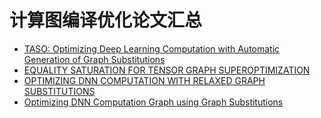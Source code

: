 # 计算图编译优化论文汇总

- [TASO: Optimizing Deep Learning Computation with Automatic Generation of Graph Substitutions](./pdf/TASO-%20Optimizing%20Deep%20Learning%20Computation%20with%20Automatic%20Generation%20of%20Graph%20Substitutions.pdf)
- [EQUALITY SATURATION FOR TENSOR GRAPH SUPEROPTIMIZATION](./pdf/Equality%20Saturation%20for%20Tensor%20Graph%20Superoptimization.pdf)
- [OPTIMIZING DNN COMPUTATION WITH RELAXED GRAPH SUBSTITUTIONS](./pdf/OPTIMIZING%20DNN%20COMPUTATION%20WITH%20RELAXED%20GRAPH%20SUBSTITUTIONS.pdf)
- [Optimizing DNN Computation Graph using Graph Substitutions](./pdf/Optimizing%20DNN%20Computation%20Graph%20using%20Graph%20Substitutions.pdf)
